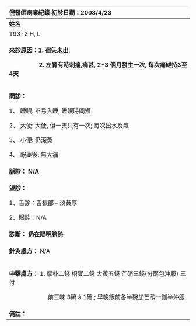 ﻿|**倪醫師病案紀錄**     初診日期：2008/4/23|
| :- |
|**姓名**|**性別：**|**年齡及體型**|**來診日期：**|
|193-2 H, L|男|52/瘦;中型|2008/4/28|
|<p>**來診原因：1. 宿矢未出;**</p><p>`          `**2. 左腎有時刺痛,痛甚, 2-3 個月發生一次, 每次痛維持3至4天**</p><p></p>|
|<p>**問診：**</p><p>1、 睡眠: 不易入睡, 睡眠時間短</p><p>2、 大便: 大便, 但一天只有一次; 每次出水及氣</p><p>3、 小便: 仍深黃</p><p>4、 服藥後: 無大痛</p>|
|**脈診： N/A**|
|<p>**望診：**</p><p>1、舌診：舌根部 – 淡黃厚</p><p>2、眼診：N/A</p>|
|**診斷： 仍在陽明腑熱**|
|<p>**針灸處方：** N/A</p><p></p>|
|<p>**中藥處方：** 1. 厚朴二錢 枳實二錢  大黃五錢 芒硝三錢(分兩包沖服)</sub>   三付</p><p>`             `前三味 3碗 à 1碗,; 早晚飯前各半碗加芒硝一錢半沖服</p><p>            </p>|
|**備註：**|


